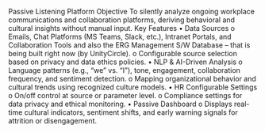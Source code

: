 Passive Listening Platform
Objective
To silently analyze ongoing workplace communications and collaboration platforms, deriving behavioral and cultural insights without manual input.
Key Features
•	Data Sources
o	Emails, Chat Platforms (MS Teams, Slack, etc.), Intranet Portals, and Collaboration Tools and also the ERG Management S/W Database – that is being built right now (by UnityCircle).
o	Configurable source selection based on privacy and data ethics policies.
•	NLP & AI-Driven Analysis
o	Language patterns (e.g., “we” vs. “I”), tone, engagement, collaboration frequency, and sentiment detection.
o	Mapping organizational behavior and cultural trends using recognized culture models.
•	HR Configurable Settings
o	On/off control at source or parameter level.
o	Compliance settings for data privacy and ethical monitoring.
•	Passive Dashboard
o	Displays real-time cultural indicators, sentiment shifts, and early warning signals for attrition or disengagement.
